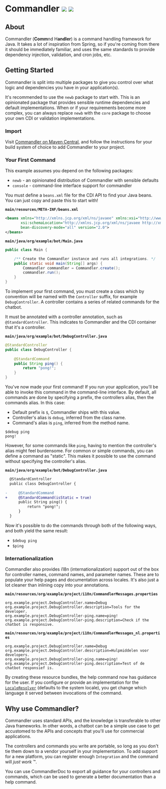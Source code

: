 # Commandler [![](https://img.shields.io/maven-central/v/org.elypia.commandler/core)](https://search.maven.org/search?q=g:org.elypia.commandler) [![](https://gitlab.com/SethFalco/commandler/badges/main/pipeline.svg)](https://gitlab.com/SethFalco/commandler)

## About

Commandler (**Comm**nd H**andler**) is a command handling framework for Java. It takes a lot of inspiration from Spring, so if you're coming from there it should be immediately familiar, and uses the same standards to provide dependency injection, validation, and cron jobs, etc.

## Getting Started

Commandler is split into multiple packages to give you control over what logic and dependencies you have in your application(s).

It's recommended to use the `newb` package to start with. This is an opinionated package that provides sensible runtime dependencies and default implementations. When or if your requirements become more complex, you can always replace `newb` with the `core` package to choose your own CDI or validation implementations.

### Import

Visit [Commandler on Maven Central](https://search.maven.org/search?q=g:org.elypia.commandler), and follow the instructions for your build system of choice to add Commandler to your project.

### Your First Command

This example assumes you depend on the following packages:

* `newb` - an opinionated distribution of Commandler with sensible defaults
* `console` - command-line interface support for commandler

You must define a `beans.xml` file for the CDI API to find your Java beans. You can just copy and paste this to start with!

**`main/resources/META-INF/beans.xml`**
```xml
<beans xmlns="http://xmlns.jcp.org/xml/ns/javaee" xmlns:xsi="http://www.w3.org/2001/XMLSchema-instance"
       xsi:schemaLocation="http://xmlns.jcp.org/xml/ns/javaee http://xmlns.jcp.org/xml/ns/javaee/beans_2_0.xsd"
       bean-discovery-mode="all" version="2.0">
</beans>
```

**`main/java/org/example/bot/Main.java`**
```java
public class Main {

    /** Create the Commandler instance and runs all integrations. */
    public static void main(String[] args) {
        Commandler commandler = Commandler.create();
        commandler.run();
    }
}
```

To implement your first command, you must create a class which by convention will be named with the `Controller` suffix, for example `DebugController`. A controller contains a series of related commands for the chatbot.

It must be annotated with a controller annotation, such as `@StandardController`. This indicates to Commandler and the CDI container that it's a controller.

**`main/java/org/example/bot/DebugController.java`**
```java
@StandardController
public class DebugController {
    
    @StandardCommand
    public String ping() {
        return "pong!";
    }
}
```

You've now made your first command! If you run your application, you'll be able to invoke this command in the command-line interface. By default, all commands are done by specifying a prefix, the controllers alias, then the commands alias. In this case:

* Default prefix is `$`, Commandler ships with this value.
* Controller's alias is `debug`, inferred from the class name.
* Command's alias is `ping`, inferred from the method name.

```
$debug ping
pong!
```

However, for some commands like `ping`, having to mention the controller's alias might feel burdensome. For common or simple commands, you can define a command as "static". This makes it possible to use the command without specifying the controller's alias.

**`main/java/org/example/bot/DebugController.java`**
```diff
  @StandardController
  public class DebugController {
    
-     @StandardCommand
+     @StandardCommand(isStatic = true)
      public String ping() {
          return "pong!";
      }
  }
```

Now it's possible to do the commands through both of the following ways, and both yield the same result:

* `$debug ping`
* `$ping`

### Internationalization

Commandler also provides i18n (internationalization) support out of the box for controller names, command names, and parameter names. These are to populate your help pages and documentation across locales. It's also just a lot cleaner than inlining copy into your annotations.

**`main/resources/org/example/project/i18n/CommandlerMessages.properties`**
```properties
org.example.project.DebugController.name=Debug
org.example.project.DebugController.description=Tools for the developer.
org.example.project.DebugController-ping.name=ping!
org.example.project.DebugController-ping.description=Check if the chatbot is responsive.
```

**`main/resources/org/example/project/i18n/CommandlerMessages_nl.properties`**
```properties
org.example.project.DebugController.name=Debug
org.example.project.DebugController.description=Hulpmiddelen voor developers.
org.example.project.DebugController-ping.name=ping!
org.example.project.DebugController-ping.description=Test of de chatbot responsief is.
```

By creating these resource bundles, the help command now has guidance for the user. If you configure or provide an implementation for the [`LocaleResolver`](https://deltaspike.apache.org/javadoc/1.8.0/org/apache/deltaspike/core/api/message/class-use/LocaleResolver.html) (defaults to the system locale), you get change which language it served between invocations of the command.

## Why use Commandler?

Commandler uses standard APIs, and the knowledge is transferable to other Java frameworks. In other words, a chatbot can be a simple use case to get accustomed to the APIs and concepts that you'll use for commercial applications.

The controllers and commands you write are portable, so long as you don't tie them down to a vendor yourself in your implementation. To add support for a new platform, you can register enough `Integration` and the command will _just work_ ™.

You can use CommandlerDoc to export all guidance for your controllers and commands, which can be used to generate a better documentation than a help command. 

